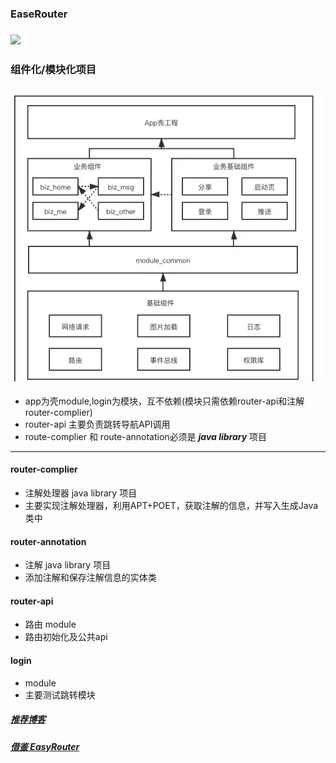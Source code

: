 ### EaseRouter 

### [![](https://jitpack.io/v/gh7800/EaseRouter.svg)](https://jitpack.io/#gh7800/EaseRouter)


### 组件化/模块化项目
### ![](/Image/img_zujianhua.png)

- app为壳module,login为模块，互不依赖(模块只需依赖router-api和注解 router-complier)
- router-api 主要负责跳转导航API调用
- route-complier 和 route-annotation必须是 ***java library*** 项目

 ---

#### router-complier
- 注解处理器 java library 项目
- 主要实现注解处理器，利用APT+POET，获取注解的信息，并写入生成Java类中

#### router-annotation
- 注解 java library 项目
- 添加注解和保存注解信息的实体类

#### router-api
- 路由 module
- 路由初始化及公共api

#### login
- module
- 主要测试跳转模块

##### [推荐博客](https://blog.csdn.net/qq_24000367/article/details/121511117)
##### [借鉴 EasyRouter](https://github.com/Xiasm/EasyRouter)
